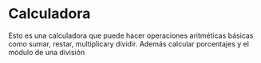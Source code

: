 # Calculadora

Esto es una calculadora que puede hacer operaciones aritméticas básicas
como sumar, restar, multiplicary dividir. Además calcular porcentajes 
y el módulo de una división
